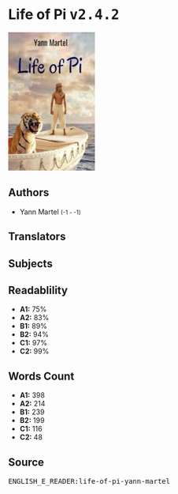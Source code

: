 # Life of Pi <kbd>v2.4.2</kbd>

![](./cover.medium.jpg "")

## Authors


 - Yann Martel <small>(-1 - -1)</small>

## Translators



## Subjects



## Readablility


 - **A1:** 75%
 - **A2:** 83%
 - **B1:** 89%
 - **B2:** 94%
 - **C1:** 97%
 - **C2:** 99%

## Words Count


 - **A1:** 398
 - **A2:** 214
 - **B1:** 239
 - **B2:** 199
 - **C1:** 116
 - **C2:** 48

## Source


<kbd>ENGLISH_E_READER:life-of-pi-yann-martel</kbd>
